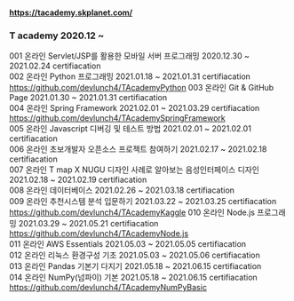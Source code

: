 #### https://tacademy.skplanet.com/

### T academy 2020.12 ~
001 온라인 Servlet/JSP를 활용한 모바일 서버 프로그래밍	2020.12.30 ~ 2021.02.24	certifiacation  
002 온라인 Python 프로그래밍	2021.01.18 ~ 2021.01.31	certifiacation  
  https://github.com/devlunch4/TAcademyPython 
003 온라인 Git & GitHub Page	2021.01.30 ~ 2021.01.31 certifiacation  
004 온라인 Spring Framework	2021.02.01 ~ 2021.03.29 certifiacation  
  https://github.com/devlunch4/TAcademySpringFramework  
005 온라인 Javascript 디버깅 및 테스트 방법	2021.02.01 ~ 2021.02.01	certifiacation  
006 온라인 초보개발자 오픈소스 프로젝트 참여하기	2021.02.17 ~ 2021.02.18 certifiacation  
007 온라인 T map X NUGU 디자인 사례로 알아보는 음성인터페이스 디자인	2021.02.18 ~ 2021.02.19	certifiacation  
008 온라인 데이터베이스	2021.02.26 ~ 2021.03.18	certifiacation  
009 온라인 추천시스템 분석 입문하기	2021.03.22 ~ 2021.03.25	certifiacation  
  https://github.com/devlunch4/TAcademyKaggle 
010 온라인 Node.js 프로그래밍	2021.03.29 ~ 2021.05.21	certifiacation
  https://github.com/devlunch4/TAcademyNode.js  
011 온라인 AWS Essentials	2021.05.03 ~ 2021.05.05	certifiacation  
012 온라인 리눅스 환경구성 기초	2021.05.03 ~ 2021.05.06	certifiacation  
013 온라인 Pandas 기본기 다지기	2021.05.18 ~ 2021.06.15	certifiacation  
014 온라인 NumPy(넘파이) 기본	2021.05.18 ~ 2021.06.15	certifiacation
  https://github.com/devlunch4/TAcademyNumPyBasic 
